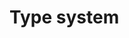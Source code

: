 # Type system

<!-- ## About Rust type system -->

<!--
<mark>TODO</mark>: identify pitfalls with the type system (for instance,
misunderstanding of which code is actually executed when implementing complex
patterns with traits).
-->

